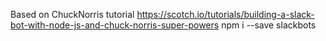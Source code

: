 Based on ChuckNorris tutorial https://scotch.io/tutorials/building-a-slack-bot-with-node-js-and-chuck-norris-super-powers
npm i --save slackbots
 

